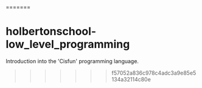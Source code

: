 
=======
# holbertonschool-low_level_programming
Introduction into the 'Cisfun' programming language.
>>>>>>> f57052a836c978c4adc3a9e85e5134a32114c80e
